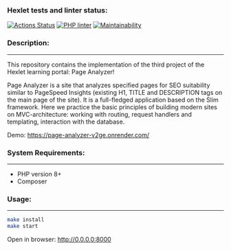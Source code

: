 ### Hexlet tests and linter status:
[![Actions Status](https://github.com/L1kaf/php-project-9/actions/workflows/hexlet-check.yml/badge.svg)](https://github.com/L1kaf/php-project-9/actions)
[![PHP linter](https://github.com/L1kaf/php-project-9/actions/workflows/main.yml/badge.svg)](https://github.com/L1kaf/php-project-9/actions/workflows/main.yml)
[![Maintainability](https://api.codeclimate.com/v1/badges/acb6bde531a170866f9e/maintainability)](https://codeclimate.com/github/L1kaf/php-project-9/maintainability)

### Description:
---
This repository contains the implementation of the third project of the Hexlet learning portal: Page Analyzer!

Page Analyzer is a site that analyzes specified pages for SEO suitability similar to PageSpeed Insights (existing H1, TITLE and DESCRIPTION tags on the main page of the site). It is a full-fledged application based on the Slim framework. Here we practice the basic principles of building modern sites on MVC-architecture: working with routing, request handlers and templating, interaction with the database.

Demo: https://page-analyzer-v2ge.onrender.com/

### System Requirements:
---
* PHP version 8+
* Composer

### Usage:
---
```bash
make install
make start
```
Open in browser: http://0.0.0.0:8000
